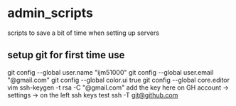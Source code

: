 # admin_scripts
scripts to save a bit of time when setting up servers

## setup git for first time use
git config --global user.name "ijm51000"
git config --global user.email "@gmail.com"
git config --global color.ui true
git config --global core.editor vim
ssh-keygen -t rsa -C "@gmail.com"
add the key here on GH account -> settings -> on the left ssh keys
test
ssh -T git@github.com


